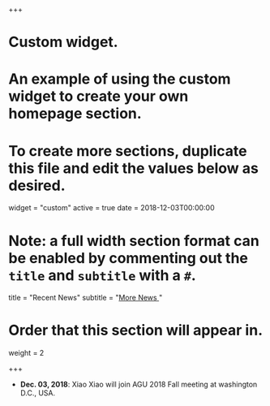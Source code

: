 +++
# Custom widget.
# An example of using the custom widget to create your own homepage section.
# To create more sections, duplicate this file and edit the values below as desired.
widget = "custom"
active = true
date = 2018-12-03T00:00:00

# Note: a full width section format can be enabled by commenting out the `title` and `subtitle` with a `#`.
title = "Recent News"
subtitle = "[More News <i class='fa fa-angle-double-right'></i>](/~tiandong/news)"

# Order that this section will appear in.
weight = 2 

+++

-   **Dec. 03, 2018**:
    Xiao Xiao will join AGU 2018 Fall meeting at washington D.C., USA.
